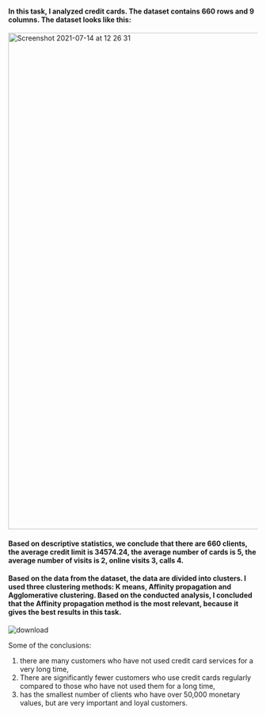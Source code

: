 #### In this task, I analyzed credit cards. The dataset contains 660 rows and 9 columns. The dataset looks like this:
<img width="1000" alt="Screenshot 2021-07-14 at 12 26 31" src="https://user-images.githubusercontent.com/87364202/125607216-639dd7f5-ea0e-48f5-8795-f33ded5b932b.png">

#### Based on descriptive statistics, we conclude that there are 660 clients, the average credit limit is 34574.24, the average number of cards is 5, the average number of visits is 2, online visits 3, calls 4.
#### Based on the data from the dataset, the data are divided into clusters. I used three clustering methods: K means, Affinity propagation and Agglomerative clustering. Based on the conducted analysis, I concluded that the Affinity propagation method is the most relevant, because it gives the best results in this task.
![download](https://user-images.githubusercontent.com/87364202/125600402-025a9fda-5fc6-4ed3-b6bd-5123c2c65a7f.png)

Some of the conclusions:
1. there are many customers who have not used credit card services for a very long time,
2. There are significantly fewer customers who use credit cards regularly compared to those who have not used them for a long time,
3. has the smallest number of clients who have over 50,000 monetary values, but are very important and loyal customers.
